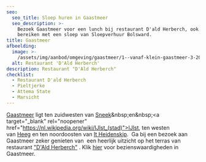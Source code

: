 ```yaml
---
seo:
  seo_title: Sloep huren in Gaastmeer
  seo_description: >-
    Bezoek Gaastmeer voor een lunch bij restaurant D'ald Herberch, ook te
    bereiken met een sloep van Sloepverhuur Bolsward.
title: Gaastmeer
afbeelding:
  image: >-
    /assets/img/aanbod/omgeving/gaastmeer/1--vanaf-klein-gaastmeer-3-2000x1334.jpeg
  alt: Restaurant 'D'Ald Herberch'
description: Restaurant "D'Ald Herberch"
checklist:
  - Restaurant D'ald Herberch
  - Pieltjerke
  - Attema State
  - Marsicht
---
```


<a target="_blank" rel="noopener" href="https://nl.wikipedia.org/wiki/Gaastmeer">Gaastmeer</a> ligt ten zuidwesten van&nbsp;[Sneek](https://nl.wikipedia.org/wiki/Sneek_&#40;stad&#41;)&nbsp;en&nbsp;<a target="_blank" rel="noopener" href="https://nl.wikipedia.org/wiki/IJlst_(stad)">IJlst</a>, ten westen van&nbsp;<a target="_blank" rel="noopener" href="https://nl.wikipedia.org/wiki/Heeg">Heeg</a>&nbsp;en ten noordoosten van&nbsp;<a target="_blank" rel="noopener" href="https://nl.wikipedia.org/wiki/It_Heidenskip">It Heidenskip</a>. &nbsp;Ga bij een bezoek aan Gaastmeer zeker genieten van &nbsp;een heerlijk uitzicht op het terras van restaurant&nbsp;<a target="_blank" rel="noopener" href="https://www.aldherberch.nl">"D'Ald Herberch"</a>&nbsp;. Klik&nbsp;<a target="_blank" rel="noopener" href="https://nl.wikipedia.org/wiki/Lijst_van_rijksmonumenten_in_S%C3%BAdwest-Frysl%C3%A2n#Gaastmeer">hier</a>&nbsp;voor bezienswaardigheden in Gaastmeer.

&nbsp;
